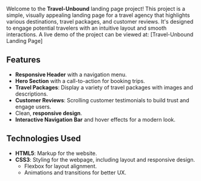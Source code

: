 Welcome to the **Travel-Unbound** landing page project! This project is a simple, visually appealing landing page for a travel agency that highlights various destinations, travel packages, and customer reviews. It's designed to engage potential travelers with an intuitive layout and smooth interactions.
A live demo of the project can be viewed at: [Travel-Unbound Landing Page]

## Features
- **Responsive Header** with a navigation menu.
- **Hero Section** with a call-to-action for booking trips.
- **Travel Packages**: Display a variety of travel packages with images and descriptions.
- **Customer Reviews**: Scrolling customer testimonials to build trust and engage users.
- Clean, **responsive design**.
- **Interactive Navigation Bar** and hover effects for a modern look.

## Technologies Used
- **HTML5**: Markup for the website.
- **CSS3**: Styling for the webpage, including layout and responsive design.
  - Flexbox for layout alignment.
  - Animations and transitions for better UX.
